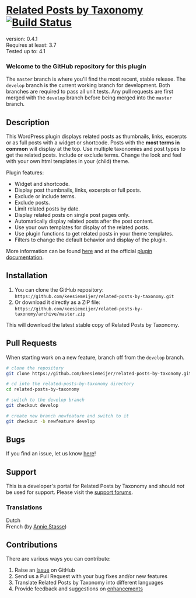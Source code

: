 # [Related Posts by Taxonomy](http://keesiemeijer.wordpress.com/related-posts-by-taxonomy) [![Build Status](https://travis-ci.org/keesiemeijer/related-posts-by-taxonomy.svg?branch=master)](http://travis-ci.org/keesiemeijer/related-posts-by-taxonomy) #

version:           0.4.1  
Requires at least: 3.7  
Tested up to:      4.1  

### Welcome to the GitHub repository for this plugin ###
The `master` branch is where you'll find the most recent, stable release.
The `develop` branch is the current working branch for development. Both branches are required to pass all unit tests. Any pull requests are first merged with the `develop` branch before being merged into the `master` branch. 

## Description ##
This WordPress plugin displays related posts as thumbnails, links, excerpts or as full posts with a widget or shortcode. Posts with the **most terms in common** will display at the top. Use multiple taxonomies and post types to get the related posts. Include or exclude terms. Change the look and feel with your own html templates in your (child) theme.

Plugin features:

* Widget and shortcode.
* Display post thumbnails, links, excerpts or full posts.
* Exclude or include terms.
* Exclude posts.
* Limit related posts by date.
* Display related posts on single post pages only.
* Automatically display related posts after the post content.
* Use your own templates for display of the related posts.
* Use plugin functions to get related posts in your theme templates.
* Filters to change the default behavior and display of the plugin. 

More information can be found [here](https://wordpress.org/plugins/related-posts-by-taxonomy) and at the official [plugin documentation](http://keesiemeijer.wordpress.com/related-posts-by-taxonomy/).

## Installation ##

1. You can clone the GitHub repository: `https://github.com/keesiemeijer/related-posts-by-taxonomy.git`
2. Or download it directly as a ZIP file: `https://github.com/keesiemeijer/related-posts-by-taxonomy/archive/master.zip`

This will download the latest stable copy of Related Posts by Taxonomy.

## Pull Requests ##
When starting work on a new feature, branch off from the `develop` branch.
```bash
# clone the repository
git clone https://github.com/keesiemeijer/related-posts-by-taxonomy.git

# cd into the related-posts-by-taxonomy directory
cd related-posts-by-taxonomy

# switch to the develop branch
git checkout develop

# create new branch newfeature and switch to it
git checkout -b newfeature develop
```

## Bugs ##
If you find an issue, let us know [here](https://github.com/keesiemeijer/related-posts-by-taxonomy/issues?state=open)!

## Support ##
This is a developer's portal for Related Posts by Taxonomy and should _not_ be used for support. Please visit the [support forums](https://wordpress.org/support/plugin/related-posts-by-taxonomy).

### Translations ###
Dutch  
French (by [Annie Stasse](http://www.artisanathai.fr))  

## Contributions ##

There are various ways you can contribute:

1. Raise an [Issue](https://github.com/keesiemeijer/related-posts-by-taxonomy/issues) on GitHub
2. Send us a Pull Request with your bug fixes and/or new features
3. Translate Related Posts by Taxonomy into different languages
4. Provide feedback and suggestions on [enhancements](https://github.com/keesiemeijer/related-posts-by-taxonomy/issues?direction=desc&labels=Enhancement&page=1&sort=created&state=open)